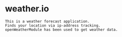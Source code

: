 # weather.io
	This is a weather forecast application.
	Finds your location via ip-address tracking.
	openWeatherModule has been used to get weather data.
